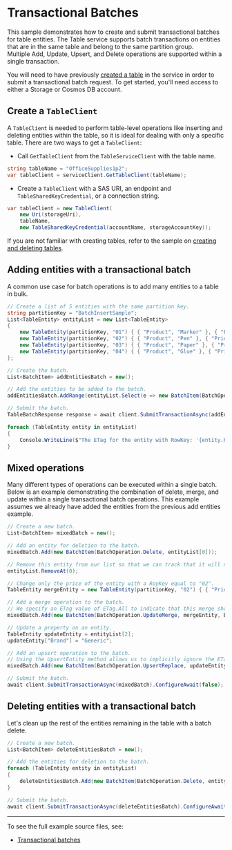 # Transactional Batches

This sample demonstrates how to create and submit transactional batches for table entities.
The Table service supports batch transactions on entities that are in the same table and belong to the same partition group.\
Multiple Add, Update, Upsert, and Delete operations are supported within a single transaction.

You will need to have previously [created a table](https://github.com/Azure/azure-sdk-for-net/blob/master/sdk/tables/Azure.Data.Tables/samples/Sample1CreateDeleteTables.md) in the service in order to submit a transactional batch request.
To get started, you'll need access to either a Storage or Cosmos DB account.

## Create a `TableClient`

A `TableClient` is needed to perform table-level operations like inserting and deleting entities within the table, so it is ideal for dealing with only a specific table. There are two ways to get a `TableClient`:
- Call `GetTableClient` from the `TableServiceClient` with the table name.

```C# Snippet:TablesSample1GetTableClient
string tableName = "OfficeSupplies1p2";
var tableClient = serviceClient.GetTableClient(tableName);
```

- Create a `TableClient` with a SAS URI, an endpoint and `TableSharedKeyCredential`, or a connection string.

```C# Snippet:TablesSample1CreateTableClient
var tableClient = new TableClient(
    new Uri(storageUri),
    tableName,
    new TableSharedKeyCredential(accountName, storageAccountKey));
```

If you are not familiar with creating tables, refer to the sample on [creating and deleting tables](https://github.com/Azure/azure-sdk-for-net/blob/master/sdk/tables/Azure.Data.Tables/samples/Sample1CreateDeleteTables.md).

## Adding entities with a transactional batch

A common use case for batch operations is to add many entities to a table in bulk.

```C# Snippet:BatchAdd
// Create a list of 5 entities with the same partition key.
string partitionKey = "BatchInsertSample";
List<TableEntity> entityList = new List<TableEntity>
{
    new TableEntity(partitionKey, "01") { { "Product", "Marker" }, { "Price", 5.00 }, { "Brand", "Premium" } },
    new TableEntity(partitionKey, "02") { { "Product", "Pen" }, { "Price", 3.00 }, { "Brand", "Premium" } },
    new TableEntity(partitionKey, "03") { { "Product", "Paper" }, { "Price", 0.10 }, { "Brand", "Premium" } },
    new TableEntity(partitionKey, "04") { { "Product", "Glue" }, { "Price", 1.00 }, { "Brand", "Generic" } },
};

// Create the batch.
List<BatchItem> addEntitiesBatch = new();

// Add the entities to be added to the batch.
addEntitiesBatch.AddRange(entityList.Select(e => new BatchItem(BatchOperation.Add, e)));

// Submit the batch.
TableBatchResponse response = await client.SubmitTransactionAsync(addEntitiesBatch).ConfigureAwait(false);

foreach (TableEntity entity in entityList)
{
    Console.WriteLine($"The ETag for the entity with RowKey: '{entity.RowKey}' is {response.GetResponseForEntity(entity.RowKey).Headers.ETag}");
}
```

## Mixed operations

Many different types of operations can be executed within a single batch. Below is an example demonstrating the combination of delete, merge, and update within a single transactional batch operations.
This example assumes we already have added the entities from the previous add entities example.

```C# Snippet:BatchMixed
// Create a new batch.
List<BatchItem> mixedBatch = new();

// Add an entity for deletion to the batch.
mixedBatch.Add(new BatchItem(BatchOperation.Delete, entityList[0]));

// Remove this entity from our list so that we can track that it will no longer be in the table.
entityList.RemoveAt(0);

// Change only the price of the entity with a RoyKey equal to "02".
TableEntity mergeEntity = new TableEntity(partitionKey, "02") { { "Price", 3.50 }, };

// Add a merge operation to the batch.
// We specify an ETag value of ETag.All to indicate that this merge should be unconditional.
mixedBatch.Add(new BatchItem(BatchOperation.UpdateMerge, mergeEntity, ETag.All));

// Update a property on an entity.
TableEntity updateEntity = entityList[2];
updateEntity["Brand"] = "Generic";

// Add an upsert operation to the batch.
// Using the UpsertEntity method allows us to implicitly ignore the ETag value.
mixedBatch.Add(new BatchItem(BatchOperation.UpsertReplace, updateEntity));

// Submit the batch.
await client.SubmitTransactionAsync(mixedBatch).ConfigureAwait(false);
```

## Deleting entities with a transactional batch

Let's clean up the rest of the entities remaining in the table with a batch delete.

```C# Snippet:BatchDelete
// Create a new batch.
List<BatchItem> deleteEntitiesBatch = new();

// Add the entities for deletion to the batch.
foreach (TableEntity entity in entityList)
{
    deleteEntitiesBatch.Add(new BatchItem(BatchOperation.Delete, entity));
}

// Submit the batch.
await client.SubmitTransactionAsync(deleteEntitiesBatch).ConfigureAwait(false);
```

---
To see the full example source files, see:
- [Transactional batches](https://github.com/Azure/azure-sdk-for-net/blob/master/sdk/tables/Azure.Data.Tables/tests/samples/Sample6_TransactionalBatchAsync.cs)
